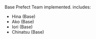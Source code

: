 Base Prefect Team implemented. includes:
* Hina (Base)
* Ako (Base)
* Iori (Base)
* Chinatsu (Base)
